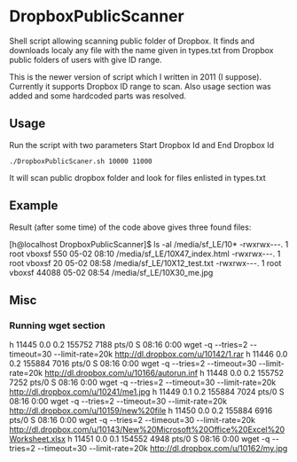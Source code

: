 # DropboxPublicScanner
Shell script allowing scanning public folder of Dropbox. It finds and downloads localy any file with the name given in types.txt from Dropbox public folders of users with give ID range. 

This is the newer version of script which I written in 2011 (I suppose). Currently it supports Dropbox ID range to scan. Also usage section was added and some hardcoded parts was resolved.

## Usage
Run the script with two parameters Start Dropbox Id and End Dropbox Id

`./DropboxPublicScaner.sh 10000 11000`

It will scan public dropbox folder and look for files enlisted in types.txt

## Example
Result (after some time) of the code above gives three found files:

[h@localhost DropboxPublicScanner]$ ls -al /media/sf_LE/10*
-rwxrwx---. 1 root vboxsf   550 05-02 08:10 /media/sf_LE/10X47_index.html
-rwxrwx---. 1 root vboxsf    20 05-02 08:58 /media/sf_LE/10X12_test.txt
-rwxrwx---. 1 root vboxsf 44088 05-02 08:54 /media/sf_LE/10X30_me.jpg

## Misc

### Running wget section

h        11445  0.0  0.2 155752  7188 pts/0    S    08:16   0:00 wget -q --tries=2 --timeout=30 --limit-rate=20k http://dl.dropbox.com/u/10142/1.rar
h        11446  0.0  0.2 155884  7016 pts/0    S    08:16   0:00 wget -q --tries=2 --timeout=30 --limit-rate=20k http://dl.dropbox.com/u/10166/autorun.inf
h        11448  0.0  0.2 155752  7252 pts/0    S    08:16   0:00 wget -q --tries=2 --timeout=30 --limit-rate=20k http://dl.dropbox.com/u/10241/me1.jpg
h        11449  0.1  0.2 155884  7024 pts/0    S    08:16   0:00 wget -q --tries=2 --timeout=30 --limit-rate=20k http://dl.dropbox.com/u/10159/new%20file
h        11450  0.0  0.2 155884  6916 pts/0    S    08:16   0:00 wget -q --tries=2 --timeout=30 --limit-rate=20k http://dl.dropbox.com/u/10143/New%20Microsoft%20Office%20Excel%20Worksheet.xlsx
h        11451  0.0  0.1 154552  4948 pts/0    S    08:16   0:00 wget -q --tries=2 --timeout=30 --limit-rate=20k http://dl.dropbox.com/u/10162/my.jpg


